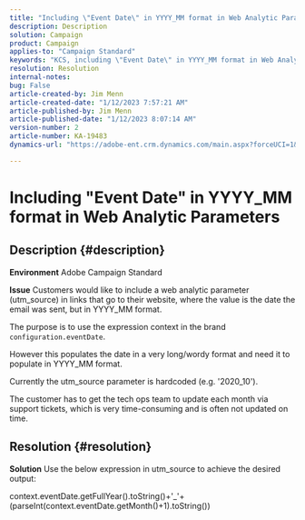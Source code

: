 ```yaml
---
title: "Including \"Event Date\" in YYYY_MM format in Web Analytic Parameters"
description: Description
solution: Campaign
product: Campaign
applies-to: "Campaign Standard"
keywords: "KCS, including \"Event Date\" in YYYY_MM format in Web Analytic Parameters, Adobe Campaign Standard, ACS, "
resolution: Resolution
internal-notes: 
bug: False
article-created-by: Jim Menn
article-created-date: "1/12/2023 7:57:21 AM"
article-published-by: Jim Menn
article-published-date: "1/12/2023 8:07:14 AM"
version-number: 2
article-number: KA-19483
dynamics-url: "https://adobe-ent.crm.dynamics.com/main.aspx?forceUCI=1&pagetype=entityrecord&etn=knowledgearticle&id=413595bd-4e92-ed11-aad1-6045bd0065f9"

---
```

# Including "Event Date" in YYYY_MM format in Web Analytic Parameters

## Description {#description}


<b>Environment</b>
 Adobe Campaign Standard

<b>Issue</b>
 Customers would like to include a web analytic parameter (utm_source) in links that go to their website, where the value is the date the email was sent, but in YYYY_MM format.

The purpose is to use the expression context in the brand `configuration.eventDate`.

However this populates the date in a very long/wordy format and need it to populate in YYYY_MM format.

Currently the utm_source parameter is hardcoded (e.g. '2020_10').

The customer has to get the tech ops team to update each month via support tickets, which is very time-consuming and is often not updated on time.


## Resolution {#resolution}


<b>Solution</b>
Use the below expression in utm_source to achieve the desired output:

context.eventDate.getFullYear().toString()+'_'+(parseInt(context.eventDate.getMonth()+1).toString())
